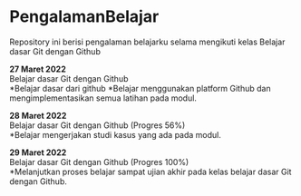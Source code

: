 # PengalamanBelajar

Repository ini berisi pengalaman belajarku selama mengikuti kelas Belajar dasar Git dengan Github

**27 Maret 2022**  
Belajar dasar Git dengan Github  
  *Belajar dasar dari github
  *Belajar menggunakan platform Github dan mengimplementasikan semua latihan pada modul.

**28 Maret 2022**  
Belajar dasar Git dengan Github (Progres 56%)  
 *Belajar mengerjakan studi kasus yang ada pada modul.

**29 Maret 2022**  
Belajar dasar Git dengan Github (Progres 100%)  
  *Melanjutkan proses belajar sampat ujian akhir pada kelas belajar dasar Git dengan Github.
